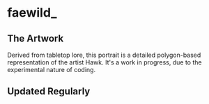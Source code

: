 # faewild_
## The Artwork
Derived from tabletop lore, this portrait is a detailed polygon-based representation of the artist Hawk. It's a work in progress, due to the experimental nature of coding.
## Updated Regularly